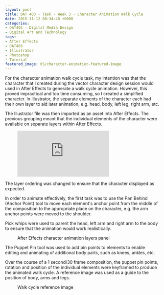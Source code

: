 ```yaml
---
layout: post
title: DAT 403 - Task - Week 3 - Character Animation Walk Cycle
date: 2015-11-12 08:34:48 +0000
categories:
- DAT403 - Digital Media Design
- Digital Art and Technology
tags:
- After Effects
- DAT403
- Illustrator
- Photoshop
- Tutorial
featured_image: 05/character-animation-featured-image
---
```

For the character animation walk cycle task, my intention was that the character that I created during the vector character design session would used in After Effects to generate a walk cycle animation. However, this proved impractical and too time consuming, so I created a simplified character. In Illustrator, the separate elements of the character each had their own layer to aid later animation, e.g. head, body, left leg, right arm, etc.

The Illustrator file was then imported as an asset into After Effects. The previous grouping meant that the individual elements of the character were available on separate layers within After Effects.

<figure>
<div class="embed-container">
<iframe src="https://www.youtube.com/embed/VUR-QMgxl1A" frameborder="0" allow="accelerometer; autoplay; clipboard-write; encrypted-media; gyroscope; picture-in-picture" allowfullscreen></iframe>
</div>
</figure>

The layer ordering was changed to ensure that the character displayed as expected.

In order to animate effectively, the first task was to use the Pan Behind (Anchor Point) tool to move each element's anchor point from the middle of the composition to the appropriate place on the character, e.g. the arm anchor points were moved to the shoulder.

Pick whips were used to parent the head, left arm and right arm to the body to ensure that the animation would work realistically.

<figure><a href="{{ site.baseurl }}/wp-content/uploads/2023/05/after-effects-character-animation-layers.jpg"><img src="https://www.circleseven.co.uk/wp-content/uploads/2023/05/after-effects-character-animation-layers.jpg" alt="" loading="lazy"></a><figcaption>After Effects character animation layers panel</figcaption></figure>

The Puppet Pin tool was used to add pin points to elements to enable editing and animating of additional body parts, such as knees, ankles, etc.

Over the course of a 1 second/30 frame composition, the puppet pin points, rotation and position of the individual elements were keyframed to produce the animated walk cycle. A reference image was used as a guide to the position of body, arms and legs.

<figure><a href="{{ site.baseurl }}/wp-content/uploads/2023/05/walk-cycle.gif"><img src="https://www.circleseven.co.uk/wp-content/uploads/2023/05/walk-cycle.gif" alt="" loading="lazy"></a><figcaption>Walk cycle reference image</figcaption></figure>

